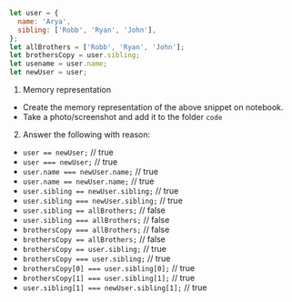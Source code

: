 ```js
let user = {
  name: 'Arya',
  sibling: ['Robb', 'Ryan', 'John'],
};
let allBrothers = ['Robb', 'Ryan', 'John'];
let brothersCopy = user.sibling;
let usename = user.name;
let newUser = user;
```

1. Memory representation

- Create the memory representation of the above snippet on notebook.
- Take a photo/screenshot and add it to the folder `code`

<!-- To add this image here use ![name](./hello.jpg) -->

2. Answer the following with reason:

- `user == newUser;` // true
- `user === newUser;`  // true
- `user.name === newUser.name;`  //  true
- `user.name == newUser.name;`   //  true
- `user.sibling == newUser.sibling;`  // true
- `user.sibling === newUser.sibling;`  //  true
- `user.sibling == allBrothers;`   //  false
- `user.sibling === allBrothers;`  //  false
- `brothersCopy === allBrothers;`  //  false
- `brothersCopy == allBrothers;`  //  false
- `brothersCopy == user.sibling;`  //  true
- `brothersCopy === user.sibling;`  //  true
- `brothersCopy[0] === user.sibling[0];`  //  true
- `brothersCopy[1] === user.sibling[1];`  //  true
- `user.sibling[1] === newUser.sibling[1];`  //  true
